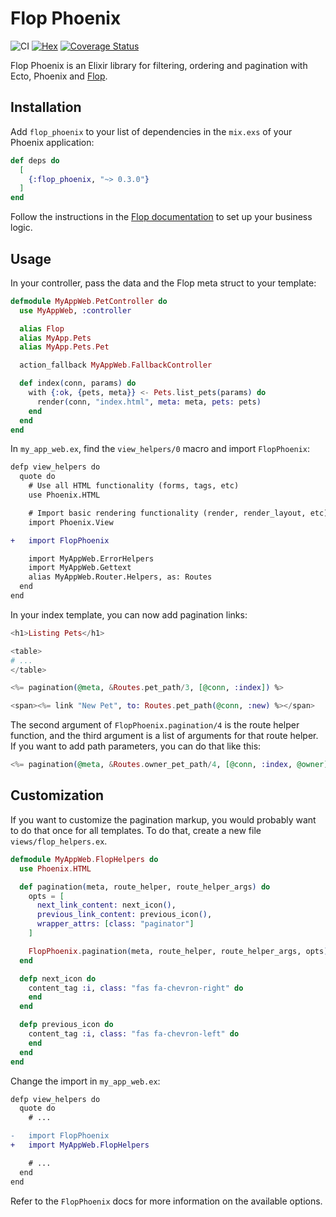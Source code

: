 # Flop Phoenix

![CI](https://github.com/woylie/flop_phoenix/workflows/CI/badge.svg) [![Hex](https://img.shields.io/hexpm/v/flop_phoenix)](https://hex.pm/packages/flop_phoenix) [![Coverage Status](https://coveralls.io/repos/github/woylie/flop_phoenix/badge.svg)](https://coveralls.io/github/woylie/flop_phoenix)

Flop Phoenix is an Elixir library for filtering, ordering and pagination
with Ecto, Phoenix and [Flop](https://hex.pm/packages/flop).

## Installation

Add `flop_phoenix` to your list of dependencies in the `mix.exs` of your Phoenix
application:

```elixir
def deps do
  [
    {:flop_phoenix, "~> 0.3.0"}
  ]
end
```

Follow the instructions in the
[Flop documentation](https://hex.pm/packages/flop) to set up your business
logic.

## Usage

In your controller, pass the data and the Flop meta struct to your template:

```elixir
defmodule MyAppWeb.PetController do
  use MyAppWeb, :controller

  alias Flop
  alias MyApp.Pets
  alias MyApp.Pets.Pet

  action_fallback MyAppWeb.FallbackController

  def index(conn, params) do
    with {:ok, {pets, meta}} <- Pets.list_pets(params) do
      render(conn, "index.html", meta: meta, pets: pets)
    end
  end
end
```

In `my_app_web.ex`, find the `view_helpers/0` macro and import `FlopPhoenix`:

```diff
defp view_helpers do
  quote do
    # Use all HTML functionality (forms, tags, etc)
    use Phoenix.HTML

    # Import basic rendering functionality (render, render_layout, etc)
    import Phoenix.View

+   import FlopPhoenix

    import MyAppWeb.ErrorHelpers
    import MyAppWeb.Gettext
    alias MyAppWeb.Router.Helpers, as: Routes
  end
end
```

In your index template, you can now add pagination links:

```elixir
<h1>Listing Pets</h1>

<table>
# ...
</table>

<%= pagination(@meta, &Routes.pet_path/3, [@conn, :index]) %>

<span><%= link "New Pet", to: Routes.pet_path(@conn, :new) %></span>
```

The second argument of `FlopPhoenix.pagination/4` is the route helper function,
and the third argument is a list of arguments for that route helper. If you
want to add path parameters, you can do that like this:

```elixir
<%= pagination(@meta, &Routes.owner_pet_path/4, [@conn, :index, @owner]) %>
```

## Customization

If you want to customize the pagination markup, you would probably want to do
that once for all templates. To do that, create a new file
`views/flop_helpers.ex`.

```elixir
defmodule MyAppWeb.FlopHelpers do
  use Phoenix.HTML

  def pagination(meta, route_helper, route_helper_args) do
    opts = [
      next_link_content: next_icon(),
      previous_link_content: previous_icon(),
      wrapper_attrs: [class: "paginator"]
    ]

    FlopPhoenix.pagination(meta, route_helper, route_helper_args, opts)
  end

  defp next_icon do
    content_tag :i, class: "fas fa-chevron-right" do
    end
  end

  defp previous_icon do
    content_tag :i, class: "fas fa-chevron-left" do
    end
  end
end
```

Change the import in `my_app_web.ex`:

```diff
defp view_helpers do
  quote do
    # ...

-   import FlopPhoenix
+   import MyAppWeb.FlopHelpers

    # ...
  end
end
```

Refer to the `FlopPhoenix` docs for more information on the available options.
